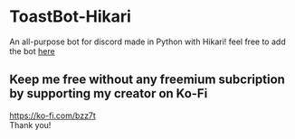 # ToastBot-Hikari

An all-purpose bot for discord made in Python with Hikari!
feel free to add the bot [here](https://discord.com/api/oauth2/authorize?client_id=1046157801824735313&permissions=1101659163654&scope=bot%20applications.commands)

## Keep me free without any freemium subcription by supporting my creator on Ko-Fi

<https://ko-fi.com/bzz7t>  
Thank you!
